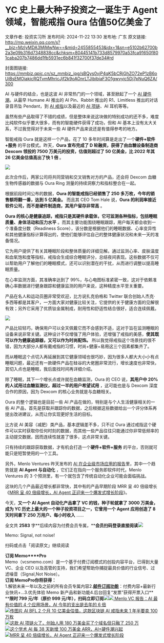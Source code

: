 # YC 史上最大种子投资之一诞生于 Agent 领域，智能戒指 Oura 估值50亿美金了

文章作者: 投资实习所
发布时间: 2024-11-22 13:30
发布地: 广东
原文链接: http://mp.weixin.qq.com/s?__biz=MzIyMDA3MjMwNw==&mid=2455855453&idx=1&sn=e5102b62700b2a3e09b316d7348838cc&chksm=80445141b733d8579970a53fca91650f801caba207b7486dd1fb5931ec6b841f32700f37de34#rd

封面图链接: https://mmbiz.qpic.cn/sz_mmbiz_jpg/sBQys0vjP4qK5bCRjGhZO72eP1zB6oUjBsEMOiakicRQTvmMhricJjf2k9oAOnrLTJibibiaF3O1gwvyic5Dj7pNuQ6ZA/300

AI 与硬件的结合，也是这波 AI 非常热门的一个领域，甚至掀起了一个 [AI
硬件潮](http://mp.weixin.qq.com/s?__biz=MzIyMDA3MjMwNw==&mid=2455853528&idx=1&sn=9ce0e4fe7b9e7d3aa375c97f0c7444b4&chksm=804469c4b733e0d24da9ad25536a1ca94a2fac119e167a0eb1b684709f87e6d8e26c7acb3902&scene=21#wechat_redirect)。从最早
Humane AI 推出的 AI Pin、Rabbit 推出的 R1、Limitless 推出的对话录音吊坠 Pendant，到 [AI
戒指](http://mp.weixin.qq.com/s?__biz=MzIyMDA3MjMwNw==&mid=2455855012&idx=1&sn=92be3a3cd5370ea03940142a8fc6258c&chksm=80446fb8b733e6ae52d17f2d7c24db74ee0235587a6ab46e0f4eb421206b57719be990c3fac4&scene=21#wechat_redirect)以及最近的
[AI
项链](http://mp.weixin.qq.com/s?__biz=MzIyMDA3MjMwNw==&mid=2455854555&idx=1&sn=563896841cc8e6061bb398f23f19c80d&chksm=80446dc7b733e4d1e026534974feb88b110166e804a3800a89a7abf9e6effa5ffcb02b0d973e&scene=21#wechat_redirect)、AI
耳机等等。

虽然有些产品取得了不错的成绩，但是整体来说这块做的特别成功的还不多，难度比纯软件似乎要大很多，而有的智能硬件获得了成功，但和 AI
基本上没有太大关系，不过我觉得对于未来一些 AI 硬件产品来说还是有值得参考的地方。

智能戒指 Oura 就是这样一个产品，花了 10 多年时间算是走出了一个**硬件+软件+服务** 的平台模式。昨天，**Oura 宣布完成了 D
轮融资，获得了由血糖设备制造商 Dexcom 领投的 7500 万美元的投资，估值则超过了 50 亿美金，比 2022 年其 26 亿美金估值高出了快 1
倍** 。

![](https://mmbiz.qpic.cn/sz_mmbiz_jpg/sBQys0vjP4qK5bCRjGhZO72eP1zB6oUjLGvw2RQiaaWM6QeTerqs4zgD6ScapatgA6N7ia7zXfVbtibRRfK2ugkbA/640?wx_fmt=webp&from=appmsg)

此次合作后，两家公司将共同营销和交叉销售对方的产品，还会将 Dexcom 血糖生物传感器的数据与 Oura Ring 测量的持续洞察力和指标整合在一起。

根据前段时间公布的数据，**Oura 的智能戒指已经销售了 250 多万枚，今年的销售额将翻一番，达到 5 亿美金。** 而且其 CEO Tom Hale
说，**Oura 的利润率接近软件公司，而不是硬件制造商，其用户留存非常高** 。

**Oura 的核心是健康追踪，戒指只是其硬件承载体，它可监测各种指标，包括睡眠质量、身体活动和压力水平**
。而其主要功能围绕睡眠跟踪，用户每天都会收到一个准备度分数（Readiness
Score），该分数是根据他们的睡眠数据、心率变异性和其他健康指标计算得出的，使他们能够评估自己的整体健康状况和未来一天的准备情况。

它为用户提供了有关其睡眠阶段和整体质量的详细见解。通过监测心率、皮肤温度和血氧饱和度等指标，戒指会生成综合睡眠评分，总结夜间表现。这些数据不仅可以帮助用户了解他们的睡眠模式，还可以识别潜在的干扰，从而进行调整以提高睡眠质量。

在心率监测方面，其准确率达到了 99%，与心电图标准紧密一致，这对于依赖准确心率数据进行健身跟踪和健康监测的用户来说，这种精度水平至关重要。

产品在名人和运动员圈非常受欢迎，比方说扎克伯格和 Twitter
联合创始人杰克·多西等都是其客户，一方面大家对健康比较关注，它提供的关于健康方面的见解很有效；另外它采用了优质钛金属制成，耐用性和舒适性结合很好，适合连续佩戴。

![](https://mmbiz.qpic.cn/sz_mmbiz_png/sBQys0vjP4qK5bCRjGhZO72eP1zB6oUjLENyEicfUttQ2zWmbp8d3bCibChQLTCSkxopk0CxWEy5QTHD4S7ALoGw/640?wx_fmt=png&from=appmsg)

产品比较轻巧，确保用户可以全天佩戴它而不会感到不适，这对于旨在监测睡眠的设备来说非常关键。这种设计不仅增强了用户体验，还增强了戒指的美感，**使其既可以作为健康追踪器，又可以作为时尚配饰。**
所以我觉得戒指这个场景找的很不错，因为大部分人都有戴戒指的习惯，时尚+健康+易用这三个因素都集齐了。

而从睡眠这个点切入再延展到其它健康领域也很巧妙，因为很多人都大大小小有点睡眠问题，最近还有一款硬件产品在硅谷的大佬圈非常流行，增长速度也非常快，其切入点也是睡眠，我后面找时间再详细介绍。

除了睡眠，其下一个增长点或许就在血糖监测，Oura 的 CEO 说，**其用户中 20%的人试用过血糖监测仪，超过一半的用户希望试用** ，这可能也是与
Dexcom 深度合作的原因，因为 Dexcom 的核心业务就是与血糖相关。

Oura 的整个逻辑也是目前一些 AI 产品在做的，特别是与个人生活健康相关的一些 AI
产品，首先是获取并跟踪你的数据，之后根据这些数据给出一个评分体系再提出改进建议，从而让你实现更好生活的目标。

比方说 AI 美容（减肥）类产品，基本逻辑差不多，只不过 Oura
通过戒指这个硬件可以实时获取你任何时刻的数据，而其他一些产品往往只能通过你非常低频率的主动提交数据，因而连续性就差了很多，这点非常关键。

只有持续的跟踪获取数据，才有机会打造一个**硬件+软件+服务** 的平台，否则就可能只是短暂使用的一个工具。

另外，Menlo Ventures 昨天发布的 [AI
在企业级市场应用的报告](http://mp.weixin.qq.com/s?__biz=MzIyMDA3MjMwNw==&mid=2455855441&idx=1&sn=654320b7b5e5f694775cc3eeb52a7bb3&chksm=8044514db733d85b005a882b15a66758dff1a4daa83f69176f016af9b031d4f7a165da61b377&scene=21#wechat_redirect)里，其中一个趋势就是
**AI Agent 与自动化** ，它们正在指向一个服务即软件时代，Menlo Ventures 的 3
个预测里，有一个就包含了传统自动化企业可能会面临挑战。

这块的几个产品最近增长都非常快，其中有的产品早期阶段 MRR 呈 40 倍级增长《[MRR 呈 40 倍级增长，AI Agent
正迎来一个爆发式增长阶段](http://mp.weixin.qq.com/s?__biz=MzIyMDA3MjMwNw==&mid=2455854532&idx=1&sn=5d384a19510c3ecd5b07947df58fb897&chksm=80446dd8b733e4ceb93b1e94670a99163464bcfa8ccddfcd80ffee1e03dfb6a80a330857833b&scene=21#wechat_redirect)》。

今天，**又一个 AI Agent 自动化产品拿了 VC 的钱，种子轮就拿了 3000 万美金，成为 YC 历史上最大的一个种子投资项目之一，它曾用一个
Agent 应用创造了 8 天时间拿下 250 万用户、每小时收入** ……

全文共 **2583**
字**后续内容为付费会员专属，****会员扫码登录直接阅读**![](https://mmbiz.qpic.cn/sz_mmbiz_png/sBQys0vjP4qK5bCRjGhZO72eP1zB6oUjn7s11sjQhEnDicAicBmO3vpJ4KTr1Q02G8YXP3jlQS99z0QgU1Zeyt3Q/640?wx_fmt=png&from=appmsg)  

Memo: Signal, not noise!

扫码或点击「阅读原文」继续阅读

**订阅 Memo****Pro**  
Memo（vcsmemo.com）是一个基于付费订阅模式的创投内容平台，已得到大量 VC、企业 CEO
以及高管的支持，我们希望帮助你捕捉最具价值的行业信号、过滤噪音（Signal,Not Noise）。  
**订阅 Memo****Pro****你将获得：**  
1.解锁未来一年以及之前的所有会员专属内容2.[**邮件订阅功能**](http://mp.weixin.qq.com/s?__biz=MzIyMDA3MjMwNw==&mid=2455853781&idx=1&sn=b6f8e3ddc87e9531f3f8c3e9cd98bd9f&chksm=80446ac9b733e3df93b89c17e905182bda7f4d132f3ac468961dfd70badeb92b9fcdf9f7083b&scene=21#wechat_redirect)：付费内容+最新行业快讯+...3.优先体验
Memo 新产品和新功能4.后台回复“发票”获得开票入口**  
****限时 799 元/年（原价 999
元/年），扫码立即订阅**![](https://mmbiz.qpic.cn/mmbiz_png/mrJibAziaMQhQGoNHniac6wGOyRe172dlS0HCYicyjiaCTtly2pULIz6YPNsXeRjoQFSuDYezsia4ibhbAc1X3GKtVRyw/640?wx_fmt=png&wxfrom=5&wx_lazy=1&wx_co=1)[![](https://mmbiz.qpic.cn/sz_mmbiz_jpg/sBQys0vjP4puHSqWB2YHibw1uVZ6e2n7TqgSenfsaC1p7z3kFJFUJfkOK8AgeJU2chm7PXU3VSiaUzIh1K0uibpCQ/640?wx_fmt=jpeg)
Menlo VC 报告：AI 最有价值的 4 个应用场景，AI 今年的支出是去年的 6
倍](https://mp.weixin.qq.com/s?__biz=MzIyMDA3MjMwNw==&mid=2455855441&idx=1&sn=654320b7b5e5f694775cc3eeb52a7bb3&chksm=8044514db733d85b005a882b15a66758dff1a4daa83f69176f016af9b031d4f7a165da61b377&scene=21#wechat_redirect)  
[![](https://mmbiz.qpic.cn/sz_mmbiz_jpg/sBQys0vjP4rdHInN1FIrGbxQWicrqloYUCjPG6AAj3pctgkVho5P2ICKV6QAayjib37gV03R6F6b6Sgch0WOPwjA/640?wx_fmt=jpeg)传图片
AI BFL 2 个月 10 亿美金估值，这款区块链 AI 戒指未来 1 年半要卖 100
万枚](https://mp.weixin.qq.com/s?__biz=MzIyMDA3MjMwNw==&mid=2455855012&idx=1&sn=92be3a3cd5370ea03940142a8fc6258c&chksm=80446fb8b733e6ae52d17f2d7c24db74ee0235587a6ab46e0f4eb421206b57719be990c3fac4&scene=21#wechat_redirect)  
[![](https://mmbiz.qpic.cn/sz_mmbiz_jpg/sBQys0vjP4rlkCUKh89Be9bC9tDdoqibGNoS9I73J4bFE1IFth9MNkcIFaibWzYgp2Wtics4jr9U9Evjpia27vBUFA/640?wx_fmt=jpeg)这款
AI 项链火了，创始人用 180 万美金买了个域名但只融了 250
万](https://mp.weixin.qq.com/s?__biz=MzIyMDA3MjMwNw==&mid=2455854555&idx=1&sn=563896841cc8e6061bb398f23f19c80d&chksm=80446dc7b733e4d1e026534974feb88b110166e804a3800a89a7abf9e6effa5ffcb02b0d973e&scene=21#wechat_redirect)  
[![](https://mmbiz.qpic.cn/sz_mmbiz_jpg/sBQys0vjP4pgp5Vza8yVjHZNnw4xJRQ8uz2hic9mFRCgdfMqUG5sbZgHzh9Z9F0sUD7Tmglsb8Zye3HAfGuzI2g/640?wx_fmt=jpeg)这个学术
AI 每 38 天新增 100 万美金
ARR，AI+硬件潮兴起](https://mp.weixin.qq.com/s?__biz=MzIyMDA3MjMwNw==&mid=2455853528&idx=1&sn=9ce0e4fe7b9e7d3aa375c97f0c7444b4&chksm=804469c4b733e0d24da9ad25536a1ca94a2fac119e167a0eb1b684709f87e6d8e26c7acb3902&scene=21#wechat_redirect)  
[![](https://mmbiz.qpic.cn/sz_mmbiz_jpg/sBQys0vjP4rPsRp11dlxTFbsjJyuibss9wGqWZLQQgO08oYuI7IGnAEIKLviabBeeGlOyeQpScvuIShFUA7mdCHg/640?wx_fmt=jpeg)MRR
呈 40 倍级增长，AI Agent
正迎来一个爆发式增长阶段](https://mp.weixin.qq.com/s?__biz=MzIyMDA3MjMwNw==&mid=2455854532&idx=1&sn=5d384a19510c3ecd5b07947df58fb897&chksm=80446dd8b733e4ceb93b1e94670a99163464bcfa8ccddfcd80ffee1e03dfb6a80a330857833b&scene=21#wechat_redirect)

  

